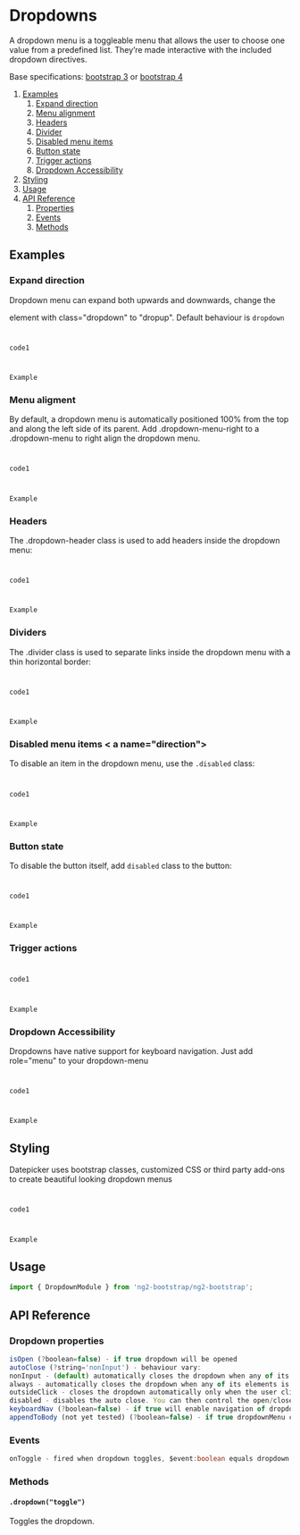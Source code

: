 # Dropdowns

A dropdown menu is a toggleable menu that allows the user to choose one value from a predefined list. They’re made interactive with the included dropdown directives.

Base specifications: [bootstrap 3](http://getbootstrap.com/javascript/#dropdowns) or [bootstrap 4](http://v4-alpha.getbootstrap.com/components/dropdowns/)


1. [Examples](#examples)
    1. [Expand direction](#direction)
    2. [Menu alignment](#alignment)
    3. [Headers](#headers)  
    4. [Divider](#divider)
    5. [Disabled menu items](#disable)
    6. [Button state](#btnstate)
    7. [Trigger actions](#trigger) 
    8. [Dropdown Accessibility](#accessibility)
2. [Styling](#styling)
3. [Usage](#usage)
4. [API Reference](#api)
    1. [Properties](#properties)
    2. [Events](#events)
    3. [Methods](#methods)
 
## Examples <a name="examples"></a>
### Expand direction <a name="direction"></a>
Dropdown menu can expand both upwards and downwards, change the <div> element with class="dropdown" to "dropup". Default behaviour is `dropdown`
#
`code1`
#
`Example`

### Menu aligment <a name="alignment"></a>
By default, a dropdown menu is automatically positioned 100% from the top and along the left side of its parent. Add .dropdown-menu-right to a .dropdown-menu to right align the dropdown menu.
#
`code1`
#
`Example`

### Headers <a name="direction"></a>
The .dropdown-header class is used to add headers inside the dropdown menu:
#
`code1`
#
`Example`

### Dividers <a name="direction"></a>
The .divider class is used to separate links inside the dropdown menu with a thin horizontal border:
#
`code1`
#
`Example`

### Disabled menu items < a name="direction"></a>
To disable an item in the dropdown menu, use the `.disabled` class:
#
`code1`
#
`Example`

### Button state <a name="direction"></a>
To disable the button itself, add `disabled` class to the button:
#
`code1`
#
`Example`

### Trigger actions <a name="direction"></a>
#
`code1`
#
`Example`

### Dropdown Accessibility <a name="direction"></a>
Dropdowns have native support for keyboard navigation. Just add role="menu" to your dropdown-menu
#
`code1`
#
`Example`
## Styling <a name="styling"></a>
Datepicker uses bootstrap classes, customized CSS or third party add-ons to create beautiful looking dropdown menus
#
`code1`
#
`Example`
## Usage <a name="usage"></a>
```typescript
import { DropdownModule } from 'ng2-bootstrap/ng2-bootstrap';
```
## API Reference <a name="api"></a>
### Dropdown properties <a name="properties"></a>
```typescript
isOpen (?boolean=false) - if true dropdown will be opened
autoClose (?string='nonInput') - behaviour vary:
nonInput - (default) automatically closes the dropdown when any of its elements is clicked — as long as the clicked element is not an input or a textarea.
always - automatically closes the dropdown when any of its elements is clicked
outsideClick - closes the dropdown automatically only when the user clicks any element outside the dropdown
disabled - disables the auto close. You can then control the open/close status of the dropdown manually, by using is-open. Please notice that the dropdown will still close if the toggle is clicked, the esc key is pressed or another dropdown is open
keyboardNav (?boolean=false) - if true will enable navigation of dropdown list elements with the arrow keys
appendToBody (not yet tested) (?boolean=false) - if true dropdownMenu content will be appended to the body. This is useful when the dropdown button is inside a div with overflow: hidden, and the menu would otherwise be hidden
```
### Events <a name="events"></a>
```typescript
onToggle - fired when dropdown toggles, $event:boolean equals dropdown isOpen state
```
### Methods <a name="methods"></a>

#### `.dropdown("toggle")`

Toggles the dropdown.

